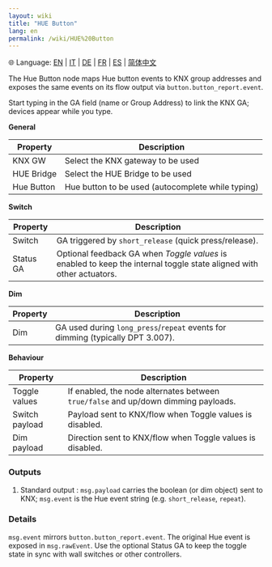 ```yaml
---
layout: wiki
title: "HUE Button"
lang: en
permalink: /wiki/HUE%20Button
---
```

🌐 Language: [EN](https://supergiovane.github.io/node-red-contrib-knx-ultimate/wiki/HUE%20Button) | [IT](https://supergiovane.github.io/node-red-contrib-knx-ultimate/wiki/it-HUE%20Button) | [DE](https://supergiovane.github.io/node-red-contrib-knx-ultimate/wiki/de-HUE%20Button) | [FR](https://supergiovane.github.io/node-red-contrib-knx-ultimate/wiki/fr-HUE%20Button) | [ES](https://supergiovane.github.io/node-red-contrib-knx-ultimate/wiki/es-HUE%20Button) | [简体中文](https://supergiovane.github.io/node-red-contrib-knx-ultimate/wiki/zh-CN-HUE%20Button)

The Hue Button node maps Hue button events to KNX group addresses and exposes the same events on its flow output via <code>button.button_report.event</code>.

Start typing in the GA field (name or Group Address) to link the KNX GA; devices appear while you type.

**General**

|Property|Description|
|--|--|
| KNX GW | Select the KNX gateway to be used |
| HUE Bridge | Select the HUE Bridge to be used |
| Hue Button | Hue button to be used (autocomplete while typing) |

**Switch**

|Property|Description|
|--|--|
| Switch | GA triggered by <code>short\_release</code> (quick press/release). |
| Status GA | Optional feedback GA when <em>Toggle values</em> is enabled to keep the internal toggle state aligned with other actuators. |

**Dim**

|Property|Description|
|--|--|
| Dim | GA used during <code>long\_press</code>/<code>repeat</code> events for dimming (typically DPT 3.007). |

**Behaviour**

|Property|Description|
|--|--|
| Toggle values | If enabled, the node alternates between <code>true/false</code> and up/down dimming payloads. |
| Switch payload | Payload sent to KNX/flow when Toggle values is disabled. |
| Dim payload | Direction sent to KNX/flow when Toggle values is disabled. |

### Outputs

1. Standard output
   : `msg.payload` carries the boolean (or dim object) sent to KNX; `msg.event` is the Hue event string (e.g. `short_release`, `repeat`).

### Details

`msg.event` mirrors `button.button_report.event`. The original Hue event is exposed in `msg.rawEvent`. Use the optional Status GA to keep the toggle state in sync with wall switches or other controllers.
